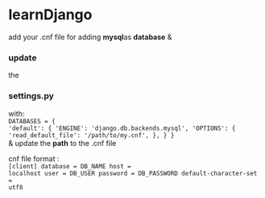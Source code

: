 # learnDjango

add your .cnf file for adding <b>mysql</b>as <b>database</b> 
& <h3>update</h3> the <h3>settings.py</h3> with:
<br>
<code>DATABASES = {
    'default': {
        'ENGINE': 'django.db.backends.mysql',
        'OPTIONS': {
            'read_default_file': '/path/to/my.cnf',
        },
    }
}</code><br>
& update the <b>path</b> to the .cnf file

cnf file format :
<br>
<code>[client]
database = DB_NAME
host = localhost
user = DB_USER
password = DB_PASSWORD
default-character-set = utf8</code>
